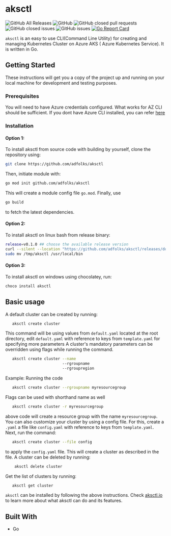 # aksctl
![GitHub All Releases](https://img.shields.io/github/downloads/adfolks/aksctl/total) ![GitHub](https://img.shields.io/github/license/adfolks/aksctl) ![GitHub closed pull requests](https://img.shields.io/github/issues-pr-closed/adfolks/aksctl) ![GitHub closed issues](https://img.shields.io/github/issues-closed/adfolks/aksctl)  ![GitHub issues](https://img.shields.io/github/issues/adfolks/aksctl) [![Go Report Card](https://goreportcard.com/badge/github.com/adfolks/aksctl)](https://goreportcard.com/report/github.com/adfolks/aksctl)

 `aksctl` is an easy to use CLI(Command Line Utility) for creating and managing Kubernetes Cluster on Azure AKS ( Azure Kubernetes Service). It is written in Go.
## Getting Started
These instructions will get you a copy of the project up and running on your local machine for development and testing purposes.
### Prerequisites
You will need to have Azure credentials configured. What works for AZ CLI should be sufficient. If you dont have Azure CLI installed, you can refer [here](https://docs.microsoft.com/en-us/cli/azure/install-azure-cli?view=azure-cli-latest)
### Installation
#### Option 1:
To install aksctl from source code with building by yourself, clone the repository using:
```bash
git clone https://github.com/adfolks/aksctl
```
Then, initiate module with:
```bash
go mod init github.com/adfolks/aksctl
```
This will create a module config file `go.mod`.
Finally, use
```bash
go build
```
to fetch the latest dependencies.

#### Option 2:
To install aksctl on linux bash from release binary:
```bash
release=v0.1.0 ## choose the available release version
curl --silent --location "https://github.com/adfolks/aksctl/releases/download/$release/aksctl-$(uname -s)-amd64.tar.gz" | tar xz -C /tmp
sudo mv /tmp/aksctl /usr/local/bin
```

#### Option 3:
To install aksctl on windows using chocolatey, run:
```bash
choco install aksctl
```


## Basic usage
 A default cluster can be created by running:
  ```bash
     aksctl create cluster
  ```
  This command will be using values from `default.yaml` located at the root directory,
  edit `default.yaml` with reference to keys from `template.yaml` for specifying more parameters
  A cluster's mandatory parameters can be overridden using flags while running the command.
  ```bash
     aksctl create cluster --name
                           --rgroupname
                           --rgroupregion
  ```
  Example:
  Running the code
  ```bash
     aksctl create cluster --rgroupname myresourcegroup
  ```
  Flags can be used with shorthand name as well
  ```bash
     aksctl create cluster -r myresourcegroup
  ```
  above code will create a resource group with the name `myresourcegroup`.
  You can also customize your cluster by using a config file.
  For this, create a `.yaml` a file like `config.yaml` with reference to keys from `template.yaml`.
  Next, run the command:
  ```bash
     aksctl create cluster --file config
  ```
  to apply the `config.yaml` file.
  This will create a cluster as described in the file.
A cluster can be deleted by running:
  ```bash
      aksctl delete cluster
  ```
Get the list of clusters by running:
  ```bash
     aksctl get cluster
  ```
`aksctl` can be installed by following the above instructions.
Check [aksctl.io](https://www.aksctl.io) to learn more about what aksctl can do and its features.
## Built With
* Go
